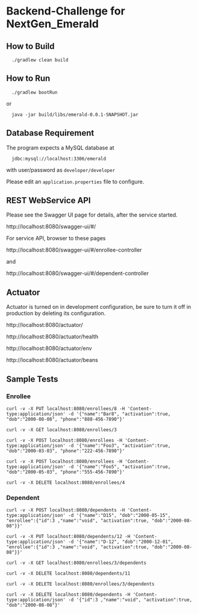 # Backend-Challenge for NextGen_Emerald


## How to Build
```
  ./gradlew clean build
```
## How to Run
```
  ./gradlew bootRun
```
 or
```
  java -jar build/libs/emerald-0.0.1-SNAPSHOT.jar
```


## Database Requirement

The program expects a MySQL database at
```
  jdbc:mysql://localhost:3306/emerald
```
with user/password as  ```developer/developer```

Please edit an ```application.properties``` file to configure.


## REST WebService API

Please see the Swagger UI page for details, after the service started.

http://localhost:8080/swagger-ui/#/


For service API, browser to these pages

http://localhost:8080/swagger-ui/#/enrollee-controller

and

http://localhost:8080/swagger-ui/#/dependent-controller


## Actuator

Actuator is turned on in development configuration, 
be sure to turn it off in production by deleting its configuration.

http://localhost:8080/actuator/

http://localhost:8080/actuator/health

http://localhost:8080/actuator/env

http://localhost:8080/actuator/beans


## Sample Tests

### Enrollee

```
curl -v -X PUT localhost:8080/enrollees/8 -H 'Content-type:application/json' -d '{"name":"Bar8", "activation":true, "dob":"2000-08-08", "phone":"888-456-7890"}'

curl -v -X GET localhost:8080/enrollees/3

curl -v -X POST localhost:8080/enrollees -H 'Content-type:application/json' -d '{"name":"Foo3", "activation":true, "dob":"2000-03-03", "phone":"222-456-7890"}'

curl -v -X POST localhost:8080/enrollees -H 'Content-type:application/json' -d '{"name":"Foo5", "activation":true, "dob":"2000-05-03", "phone":"555-456-7890"}'

curl -v -X DELETE localhost:8080/enrollees/4
```

###  Dependent

```
curl -v -X POST localhost:8080/dependents -H 'Content-type:application/json' -d '{"name":"D15", "dob":"2000-05-15", "enrollee":{"id":3 ,"name":"void", "activation":true, "dob":"2000-08-08"}}'

curl -v -X PUT localhost:8080/dependents/12 -H 'Content-type:application/json' -d '{"name":"D-12", "dob":"2000-12-01", "enrollee":{"id":3 ,"name":"void", "activation":true, "dob":"2000-08-08"}}'

curl -v -X GET localhost:8080/enrollees/3/dependents

curl -v -X DELETE localhost:8080/dependents/11

curl -v -X DELETE localhost:8080/enrollees/3/dependents

curl -v -X DELETE localhost:8080/dependents -H 'Content-type:application/json' -d '{"id":3 ,"name":"void", "activation":true, "dob":"2000-08-08"}'
```